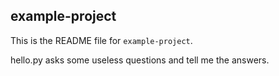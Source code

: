 ## example-project

This is the README file for `example-project`.

hello.py asks some useless questions and tell me the answers.
